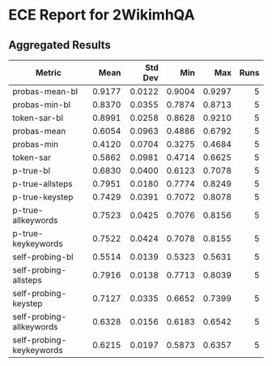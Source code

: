 # ECE Report for 2WikimhQA

## Aggregated Results

| Metric | Mean | Std Dev | Min | Max | Runs |
|--------|------:|--------:|----:|----:|-----:|
| probas-mean-bl | 0.9177 | 0.0122 | 0.9004 | 0.9297 | 5 |
| probas-min-bl | 0.8370 | 0.0355 | 0.7874 | 0.8713 | 5 |
| token-sar-bl | 0.8991 | 0.0258 | 0.8628 | 0.9210 | 5 |
| probas-mean | 0.6054 | 0.0963 | 0.4886 | 0.6792 | 5 |
| probas-min | 0.4120 | 0.0704 | 0.3275 | 0.4684 | 5 |
| token-sar | 0.5862 | 0.0981 | 0.4714 | 0.6625 | 5 |
| p-true-bl | 0.6830 | 0.0400 | 0.6123 | 0.7078 | 5 |
| p-true-allsteps | 0.7951 | 0.0180 | 0.7774 | 0.8249 | 5 |
| p-true-keystep | 0.7429 | 0.0391 | 0.7072 | 0.8078 | 5 |
| p-true-allkeywords | 0.7523 | 0.0425 | 0.7076 | 0.8156 | 5 |
| p-true-keykeywords | 0.7522 | 0.0424 | 0.7078 | 0.8155 | 5 |
| self-probing-bl | 0.5514 | 0.0139 | 0.5323 | 0.5631 | 5 |
| self-probing-allsteps | 0.7916 | 0.0138 | 0.7713 | 0.8039 | 5 |
| self-probing-keystep | 0.7127 | 0.0335 | 0.6652 | 0.7399 | 5 |
| self-probing-allkeywords | 0.6328 | 0.0156 | 0.6183 | 0.6542 | 5 |
| self-probing-keykeywords | 0.6215 | 0.0197 | 0.5873 | 0.6357 | 5 |
